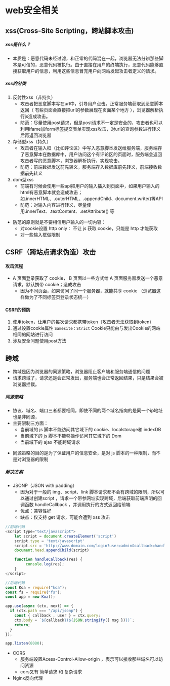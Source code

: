 # web安全相关

## xss(Cross-Site Scripting，跨站脚本攻击)
##### xss是什么？
+ 本质是：恶意代码未经过滤，和正常的代码混在一起，浏览器无法分辨那些脚本是可信的，恶意代码被执行。由于直接在用户的终端执行，恶意代码能够直接获取用户的信息，利用这些信息冒充用户向网站发起攻击者定义的请求。
##### xss的分类
1. 反射性xss（非持久） 
    - 攻击者把恶意脚本写在url中，引导用户点击。正常服务端获取到恶意脚本返回（ 有些页面会直接把url的参数展现在页面某个地方 ），浏览器解析执行js造成攻击。
    -  防范：尽量使用post请求，但是post请求不一定是安全的，攻击者也可以利用ifame加form标签提交表单实现xss攻击，对url的查询参数进行转义后再返回浏览器
2. 存储型xss（持久） 
    -  攻击者在输入框（比如评论区）中写入恶意脚本发送给服务端，服务端存了恶意脚本在数据库中，用户访问这个有评论区的页面时，服务端会返回攻击者写的恶意脚本，浏览器解析执行，实现攻击。
    -  防范：前端数据发送前先转义，服务端存入数据库前先转义，前端接收数据前先转义
3. dom型xss 
    -  前端有时候会使用一些api把用户的输入插入到页面中，如果用户输入的html有恶意脚本就会造成攻击；如.innerHTML、.outerHTML、.appendChild、document.write()等API
    -  防范：对输入内容进行转义，尽量使用.innerText、.textContent、.setAttribute() 等

- 防范的原则就是不要相信用户输入的一切内容：
  - 对cookie设置 http only： 不让 js 获取 cookie，只能是 http 才能获取
  - 对一些输入框做限制

## CSRF（跨站点请求伪造）攻击
#### 攻击流程
- A 页面登录获取了 cookie， B 页面以一些方式给 A 页面服务器发送一个恶意请求，默认携带 cookie；造成攻击
  - 因为不同页面，如果访问了同一个服务器，就能共享 cookie （浏览器这样做为了不同标签页登录状态统一）

#### CSRF的预防
1. 使用token，让用户的每次请求都携带token（攻击者无法获取到token）
2. 通过设置cookie属性 `Samesite：Strict` Cookie只能由与发出Cookie的网站相同的网站进行访问
3. 涉及安全问题使用post方法 

## 跨域
- 跨域是因为浏览器的同源策略，浏览器阻止客户端和服务端通信的问题
- 请求跨域了，请求还是会正常发出，服务端也会正常返回结果，只是结果会被浏览器拦截。
##### 同源策略
- 协议、域名、端口三者都要相同，即使不同的两个域名指向的是同一个ip地址也是非同源，
- 主要限制三方面：
  -  当前域的 js 脚本不能访问其它域下的 cookie、localstorage和 indexDB
  -  当前域下的 js 脚本不能够操作访问其它域下的 Dom
  -  当前域下的 ajax 不能跨域请求
+ 同源策略的目的是为了保证用户的信息安全，是对 js 脚本的一种限制，而不是对浏览器的限制
##### 解决方案
- JSONP（JSON with padding）
    +  因为对于一般的 img、script、link 脚本请求都不会有跨域的限制，所以可以通过创建script ，请求一个带参网址实现跨域，后端获取前端声明的回调函数 handleCallback ，并调用执行的方式返回给前端
    + 优点：兼容性好
    + 缺点：仅支持 get 请求，可能会遭到 xss 攻击
```js
//前端代码
<script type="text/javascript">
    let script = document.createElement('script')
    script.type = 'text/javascript'
    script.src = 'http://www.domain.com/login?user=admin&callback=handleCallback'
    document.head.appendChild(script)

    function handleCallback(res) {
         console.log(res);
    }
</script>

//后端代码
const Koa = require("koa");
const fs = require("fs");
const app = new Koa();

app.use(async (ctx, next) => {
  if (ctx.path === "/api/jsonp") {
    const { callback , user } = ctx.query;
    ctx.body = `${callback}(${JSON.stringify({ msg })})`;
    return;
  }
});

app.listen(8080);
```
- CORS
    +  服务端设置Acess-Control-Allow-origin ，表示可以接收那些域名可以访问资源
    + cors又有 简单请求 和 复杂请求
- Nginx反向代理
